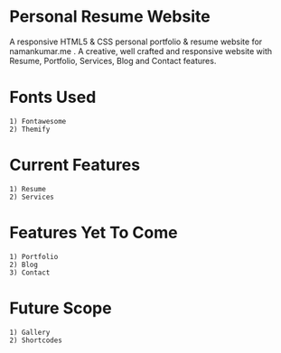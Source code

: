 # Personal Resume Website
A responsive HTML5 &amp; CSS personal portfolio &amp; resume website for namankumar.me . A creative, well crafted and responsive website with Resume, Portfolio, Services, Blog and Contact features.
# Fonts Used
    1) Fontawesome
    2) Themify
# Current Features
    1) Resume
    2) Services
# Features Yet To Come
    1) Portfolio
    2) Blog
    3) Contact
# Future Scope
    1) Gallery
    2) Shortcodes
